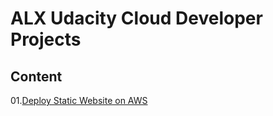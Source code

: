 # ALX Udacity Cloud Developer Projects

## Content
01.[Deploy Static Website on AWS](https://github.com/Sirlawdin/ALX_Udacity_Cloud_Developer_Projects/tree/main/01-Deploy%20Static%20Website%20on%20AWS)

